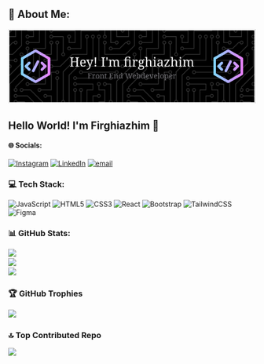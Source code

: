 ## 💫 About Me:

![firghiazhim](/img/github-header-image.png)

## Hello World! I'm Firghiazhim 👋

#### 🌐 Socials:

[![Instagram](https://img.shields.io/badge/Instagram-%23E4405F.svg?logo=Instagram&logoColor=white)](https://instagram.com/firghiazhim_) [![LinkedIn](https://img.shields.io/badge/LinkedIn-%230077B5.svg?logo=linkedin&logoColor=white)](https://linkedin.com/in/https://www.linkedin.com/in/muhammad-firghi-azhim-61aa412a6?utm_source=share&utm_campaign=share_via&utm_content=profile&utm_medium=android_app) [![email](https://img.shields.io/badge/Email-D14836?logo=gmail&logoColor=white)](mailto:firghiazhim9@gmail.com)

### 💻 Tech Stack:

![JavaScript](https://img.shields.io/badge/javascript-%23323330.svg?style=for-the-badge&logo=javascript&logoColor=%23F7DF1E) ![HTML5](https://img.shields.io/badge/html5-%23E34F26.svg?style=for-the-badge&logo=html5&logoColor=white) ![CSS3](https://img.shields.io/badge/css3-%231572B6.svg?style=for-the-badge&logo=css3&logoColor=white) ![React](https://img.shields.io/badge/react-%2320232a.svg?style=for-the-badge&logo=react&logoColor=%2361DAFB) ![Bootstrap](https://img.shields.io/badge/bootstrap-%238511FA.svg?style=for-the-badge&logo=bootstrap&logoColor=white) ![TailwindCSS](https://img.shields.io/badge/tailwindcss-%2338B2AC.svg?style=for-the-badge&logo=tailwind-css&logoColor=white) ![Figma](https://img.shields.io/badge/figma-%23F24E1E.svg?style=for-the-badge&logo=figma&logoColor=white)

### 📊 GitHub Stats:

![](https://github-readme-stats.vercel.app/api?username=firghiazhim&theme=synthwave&hide_border=false&include_all_commits=true&count_private=false)<br/>
![](https://nirzak-streak-stats.vercel.app/?user=firghiazhim&theme=synthwave&hide_border=false)<br/>
![](https://github-readme-stats.vercel.app/api/top-langs/?username=firghiazhim&theme=synthwave&hide_border=false&include_all_commits=true&count_private=false&layout=compact)

### 🏆 GitHub Trophies

![](https://github-profile-trophy.vercel.app/?username=firghiazhim&theme=radical&no-frame=false&no-bg=true&margin-w=4)

### 🔝 Top Contributed Repo

![](https://github-contributor-stats.vercel.app/api?username=firghiazhim&limit=5&theme=neon&combine_all_yearly_contributions=true)

<!-- Proudly created with GPRM ( https://gprm.itsvg.in ) -->

<!-- ## Hi World! I'm Firghiazhim 👋

![firghiazhim](/img/github-header-image.png)

### Skills

[![My Skills](https://skillicons.dev/icons?i=html,css,javascript,react,tailwind,bootstrap&theme=light)](https://skillicons.dev)

<img src="https://img.shields.io/badge/HTML5-E34F26?style=for-the-badge&logo=html5&logoColor=white" />
<img src="https://img.shields.io/badge/CSS3-1572B6?style=for-the-badge&logo=css3&logoColor=white" />
<img src="https://img.shields.io/badge/CSS3-1572B6?style=for-the-badge&logo=css3&logoColor=white" />
<img src="https://img.shields.io/badge/JavaScript-323330?style=for-the-badge&logo=javascript&logoColor=F7DF1E" />
<img src="https://img.shields.io/badge/Bootstrap-563D7C?style=for-the-badge&logo=bootstrap&logoColor=white" />
<img src="https://img.shields.io/badge/React-20232A?style=for-the-badge&logo=react&logoColor=61DAFB" />
<img src="https://img.shields.io/badge/Tailwind_CSS-38B2AC?style=for-the-badge&logo=tailwind-css&logoColor=white" />

##### Connect with me

![https://instagram.com/firghiazhim_](https://img.shields.io/badge/Instagram-E4405F?style=for-the-badge&logo=instagram&logoColor=white) ![https://instagram.com/firghiazhim_](https://img.shields.io/badge/Gmail-D14836?style=for-the-badge&logo=gmail&logoColor=white) ![https://instagram.com/firghiazhim_](https://img.shields.io/badge/LinkedIn-0077B5?style=for-the-badge&logo=linkedin&logoColor=white)

#### My Github Stats

![Anurag's GitHub stats](https://github-readme-stats.vercel.app/api?username=firghiazhim&show_icons=true&theme=synthwave) -->
